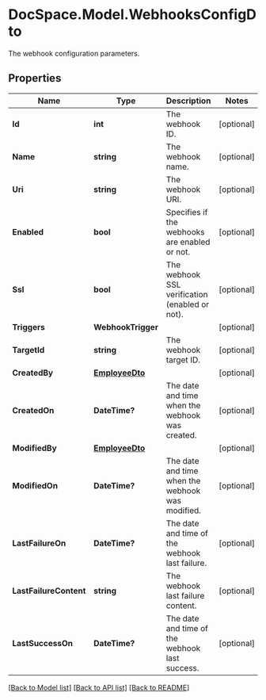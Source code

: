 # DocSpace.Model.WebhooksConfigDto
The webhook configuration parameters.

## Properties

Name | Type | Description | Notes
------------ | ------------- | ------------- | -------------
**Id** | **int** | The webhook ID. | [optional] 
**Name** | **string** | The webhook name. | [optional] 
**Uri** | **string** | The webhook URI. | [optional] 
**Enabled** | **bool** | Specifies if the webhooks are enabled or not. | [optional] 
**Ssl** | **bool** | The webhook SSL verification (enabled or not). | [optional] 
**Triggers** | **WebhookTrigger** |  | [optional] 
**TargetId** | **string** | The webhook target ID. | [optional] 
**CreatedBy** | [**EmployeeDto**](.md) |  | [optional] 
**CreatedOn** | **DateTime?** | The date and time when the webhook was created. | [optional] 
**ModifiedBy** | [**EmployeeDto**](.md) |  | [optional] 
**ModifiedOn** | **DateTime?** | The date and time when the webhook was modified. | [optional] 
**LastFailureOn** | **DateTime?** | The date and time of the webhook last failure. | [optional] 
**LastFailureContent** | **string** | The webhook last failure content. | [optional] 
**LastSuccessOn** | **DateTime?** | The date and time of the webhook last success. | [optional] 

[[Back to Model list]](../README.md#documentation-for-models) [[Back to API list]](../README.md#documentation-for-api-endpoints) [[Back to README]](../README.md)

